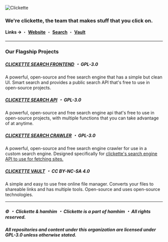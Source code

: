 ![Clickette](https://clickette.net/u/zlp0e8.png)
### We're clickette, the team that makes stuff that you click on.
**Links 🡪** ・ [**Website**](https://team.clickette.net/) ・ [**Search**](https://search.clickette.net) ・ [**Vault**](https://clickette.net)

---

### Our Flagship Projects
##### [CLICKETTE SEARCH FRONTEND](https://github.com/Clickette/search) ・ GPL-3.0

A powerful, open-source and free search engine that has a simple but clean UI. Smart search and provides a public search API that's free to use in open-source projects.

##### [CLICKETTE SEARCH API](https://github.com/Clickette/search-api) ・ GPL-3.0

A powerful, open-source and free search engine api that's free to use in open-source projects, with multiple functions that you can take advantage of at anytime.
##### [CLICKETTE SEARCH CRAWLER](https://github.com/Clickette/search-crawl) ・ GPL-3.0

A powerful, open-source and free search engine crawler for use in a custom search engine. Designed specifically for [clickette's search engine API to use for fetching sites.](https://github.com/Clickette/search-api)

##### [CLICKETTE VAULT](https://github.com/Clickette/homepage) ・ CC BY-NC-SA 4.0

A simple and easy to use free online file manager. Converts your files to shareable links and has multiple tools. Open-source and uses open-source technologies.

---

##### © ・ Clickette & hamhim ・ Clickette is a part of hamhim ・ All rights reserved.

##### All repositories and content under this organization are licensed under GPL-3.0 unless otherwise stated.
